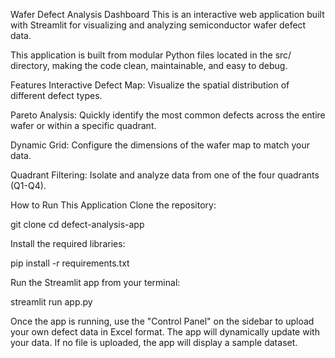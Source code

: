 Wafer Defect Analysis Dashboard
This is an interactive web application built with Streamlit for visualizing and analyzing semiconductor wafer defect data.

This application is built from modular Python files located in the src/ directory, making the code clean, maintainable, and easy to debug.

Features
Interactive Defect Map: Visualize the spatial distribution of different defect types.

Pareto Analysis: Quickly identify the most common defects across the entire wafer or within a specific quadrant.

Dynamic Grid: Configure the dimensions of the wafer map to match your data.

Quadrant Filtering: Isolate and analyze data from one of the four quadrants (Q1-Q4).

How to Run This Application
Clone the repository:

git clone <your-repository-url>
cd defect-analysis-app

Install the required libraries:

pip install -r requirements.txt

Run the Streamlit app from your terminal:

streamlit run app.py

Once the app is running, use the "Control Panel" on the sidebar to upload your own defect data in Excel format. The app will dynamically update with your data. If no file is uploaded, the app will display a sample dataset.
